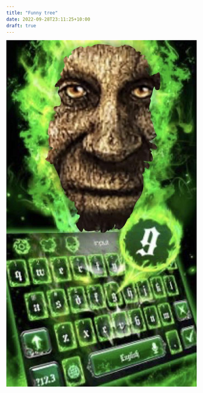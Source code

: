 ```yaml
---
title: "Funny tree"
date: 2022-09-28T23:11:25+10:00
draft: true
---
```

![Image alt](images/meme.jpg)

